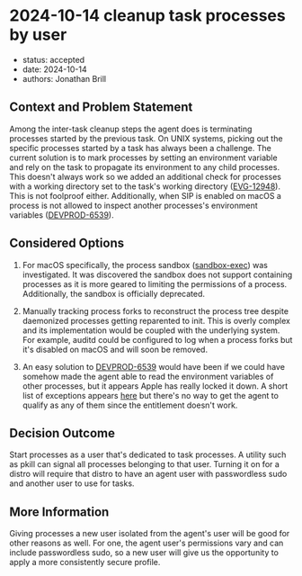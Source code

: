# 2024-10-14 cleanup task processes by user

* status: accepted
* date: 2024-10-14
* authors: Jonathan Brill

## Context and Problem Statement

Among the inter-task cleanup steps the agent does is terminating processes started by the previous task. On UNIX systems, picking out the specific processes started by a task has always been a challenge. The current solution is to mark processes by setting an environment variable and rely on the task to propagate its environment to any child processes. This doesn't always work so we added an additional check for processes with a working directory set to the task's working directory ([EVG-12948](https://jira.mongodb.org/browse/EVG-12948)). This is not foolproof either. Additionally, when SIP is enabled on macOS a process is not allowed to inspect another processes's environment variables ([DEVPROD-6539](https://jira.mongodb.org/browse/DEVPROD-6539)).

## Considered Options
1. For macOS specifically, the process sandbox ([sandbox-exec](https://reverse.put.as/wp-content/uploads/2011/09/Apple-Sandbox-Guide-v1.0.pdf)) was investigated. It was discovered the sandbox does not support containing processes as it is more geared to limiting the permissions of a process. Additionally, the sandbox is officially deprecated.

2. Manually tracking process forks to reconstruct the process tree despite daemonized processes getting reparented to init. This is overly complex and its implementation would be coupled with the underlying system. For example, auditd could be configured to log when a process forks but it's disabled on macOS and will soon be removed.

3. An easy solution to [DEVPROD-6539](https://jira.mongodb.org/browse/DEVPROD-6539) would have been if we could have somehow made the agent able to read the environment variables of other processes, but it appears Apple has really locked it down. A short list of exceptions appears [here](https://github.com/apple-oss-distributions/xnu/blob/main/bsd/kern/kern_sysctl.c#L1380-L1386) but there's no way to get the agent to qualify as any of them since the entitlement doesn't work.

## Decision Outcome
Start processes as a user that's dedicated to task processes. A utility such as pkill can signal all processes belonging to that user. Turning it on for a distro will require that distro to have an agent user with passwordless sudo and another user to use for tasks.

## More Information
Giving processes a new user isolated from the agent's user will be good for other reasons as well. For one, the agent user's permissions vary and can include passwordless sudo, so a new user will give us the opportunity to apply a more consistently secure profile.
